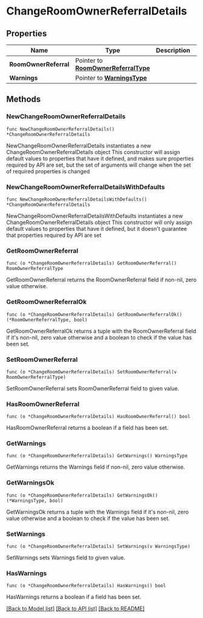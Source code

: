 # ChangeRoomOwnerReferralDetails

## Properties

Name | Type | Description | Notes
------------ | ------------- | ------------- | -------------
**RoomOwnerReferral** | Pointer to [**RoomOwnerReferralType**](RoomOwnerReferralType.md) |  | [optional] 
**Warnings** | Pointer to [**WarningsType**](WarningsType.md) |  | [optional] 

## Methods

### NewChangeRoomOwnerReferralDetails

`func NewChangeRoomOwnerReferralDetails() *ChangeRoomOwnerReferralDetails`

NewChangeRoomOwnerReferralDetails instantiates a new ChangeRoomOwnerReferralDetails object
This constructor will assign default values to properties that have it defined,
and makes sure properties required by API are set, but the set of arguments
will change when the set of required properties is changed

### NewChangeRoomOwnerReferralDetailsWithDefaults

`func NewChangeRoomOwnerReferralDetailsWithDefaults() *ChangeRoomOwnerReferralDetails`

NewChangeRoomOwnerReferralDetailsWithDefaults instantiates a new ChangeRoomOwnerReferralDetails object
This constructor will only assign default values to properties that have it defined,
but it doesn't guarantee that properties required by API are set

### GetRoomOwnerReferral

`func (o *ChangeRoomOwnerReferralDetails) GetRoomOwnerReferral() RoomOwnerReferralType`

GetRoomOwnerReferral returns the RoomOwnerReferral field if non-nil, zero value otherwise.

### GetRoomOwnerReferralOk

`func (o *ChangeRoomOwnerReferralDetails) GetRoomOwnerReferralOk() (*RoomOwnerReferralType, bool)`

GetRoomOwnerReferralOk returns a tuple with the RoomOwnerReferral field if it's non-nil, zero value otherwise
and a boolean to check if the value has been set.

### SetRoomOwnerReferral

`func (o *ChangeRoomOwnerReferralDetails) SetRoomOwnerReferral(v RoomOwnerReferralType)`

SetRoomOwnerReferral sets RoomOwnerReferral field to given value.

### HasRoomOwnerReferral

`func (o *ChangeRoomOwnerReferralDetails) HasRoomOwnerReferral() bool`

HasRoomOwnerReferral returns a boolean if a field has been set.

### GetWarnings

`func (o *ChangeRoomOwnerReferralDetails) GetWarnings() WarningsType`

GetWarnings returns the Warnings field if non-nil, zero value otherwise.

### GetWarningsOk

`func (o *ChangeRoomOwnerReferralDetails) GetWarningsOk() (*WarningsType, bool)`

GetWarningsOk returns a tuple with the Warnings field if it's non-nil, zero value otherwise
and a boolean to check if the value has been set.

### SetWarnings

`func (o *ChangeRoomOwnerReferralDetails) SetWarnings(v WarningsType)`

SetWarnings sets Warnings field to given value.

### HasWarnings

`func (o *ChangeRoomOwnerReferralDetails) HasWarnings() bool`

HasWarnings returns a boolean if a field has been set.


[[Back to Model list]](../README.md#documentation-for-models) [[Back to API list]](../README.md#documentation-for-api-endpoints) [[Back to README]](../README.md)


